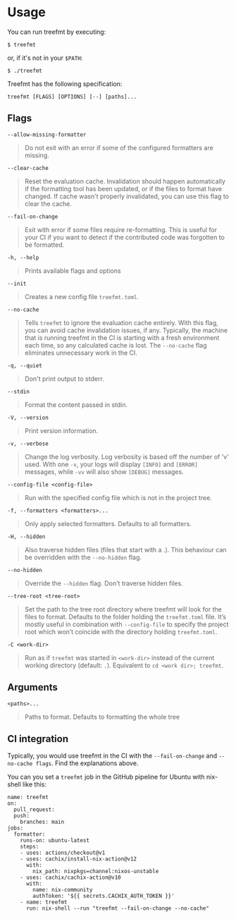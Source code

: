 # Usage

You can run treefmt by executing:

`$ treefmt`

or, if it's not in your `$PATH`:

`$ ./treefmt`

Treefmt has the following specification:

```
treefmt [FLAGS] [OPTIONS] [--] [paths]...
```

## Flags

`--allow-missing-formatter`

> Do not exit with an error if some of the configured formatters are missing.

`--clear-cache`

> Reset the evaluation cache. Invalidation should happen automatically if the formatting tool has been updated, or if the files to format have changed. If cache wasn't properly invalidated, you can use this flag to clear the cache.

`--fail-on-change`

> Exit with error if some files require re-formatting. This is useful for your CI if you want to detect if the contributed code was forgotten to be formatted.

`-h, --help`

> Prints available flags and options

`--init`

> Creates a new config file `treefmt.toml`.

`--no-cache`

> Tells `treefmt` to ignore the evaluation cache entirely. With this flag, you can avoid cache invalidation issues, if any. Typically, the machine that is running treefmt in the CI is starting with a fresh environment each time, so any calculated cache is lost. The `--no-cache` flag eliminates unnecessary work in the CI.

`-q, --quiet`

> Don't print output to stderr.

`--stdin`

> Format the content passed in stdin.

`-V, --version`

> Print version information.

`-v, --verbose`

> Change the log verbosity. Log verbosity is based off the number of 'v' used. With one `-v`, your logs will display `[INFO]` and `[ERROR]` messages, while `-vv` will also show `[DEBUG]` messages.

`--config-file <config-file>`

> Run with the specified config file which is not in the project tree.

`-f, --formatters <formatters>...`

> Only apply selected formatters. Defaults to all formatters.

`-H, --hidden`

> Also traverse hidden files (files that start with a .). This behaviour can be overridden with the `--no-hidden` flag.

`--no-hidden`

> Override the `--hidden` flag. Don't traverse hidden files.

`--tree-root <tree-root>`

> Set the path to the tree root directory where treefmt will look for the files to format. Defaults to the folder holding the `treefmt.toml` file. It’s mostly useful in combination with `--config-file` to specify the project root which won’t coincide with the directory holding `treefmt.toml`.

`-C <work-dir>`

> Run as if `treefmt` was started in `<work-dir>` instead of the current working directory (default: `.`). Equivalent to `cd <work dir>; treefmt`.

## Arguments

`<paths>...`

> Paths to format. Defaults to formatting the whole tree

## CI integration

Typically, you would use treefmt in the CI with the `--fail-on-change` and `--no-cache flags`. Find the explanations above.

You can you set a `treefmt` job in the GitHub pipeline for Ubuntu with nix-shell like this:

```
name: treefmt
on:
  pull_request:
  push:
    branches: main
jobs:
  formatter:
    runs-on: ubuntu-latest
    steps:
    - uses: actions/checkout@v1
    - uses: cachix/install-nix-action@v12
      with:
        nix_path: nixpkgs=channel:nixos-unstable
    - uses: cachix/cachix-action@v10
      with:
        name: nix-community
        authToken: '${{ secrets.CACHIX_AUTH_TOKEN }}'
    - name: treefmt
      run: nix-shell --run "treefmt --fail-on-change --no-cache"
```
